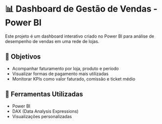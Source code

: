 # 📊 Dashboard de Gestão de Vendas - Power BI

Este projeto é um dashboard interativo criado no Power BI para análise de desempenho de vendas em uma rede de lojas.

## 🔎 Objetivos

- Acompanhar faturamento por loja, produto e período
- Visualizar formas de pagamento mais utilizadas
- Monitorar KPIs como valor faturado, comissão e ticket médio

## 🧰 Ferramentas Utilizadas

- Power BI
- DAX (Data Analysis Expressions)
- Visualizações personalizadas
